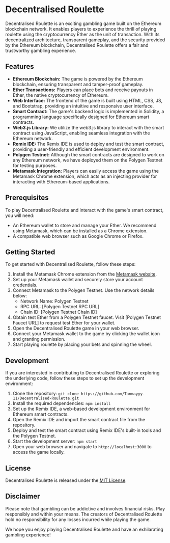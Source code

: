 # Decentralised Roulette


Decentralised Roulette is an exciting gambling game built on the Ethereum blockchain network. It enables players to experience the thrill of playing roulette using the cryptocurrency Ether as the unit of transaction. With its decentralized architecture, transparent gameplay, and the security provided by the Ethereum blockchain, Decentralised Roulette offers a fair and trustworthy gambling experience.

## Features

- **Ethereum Blockchain:** The game is powered by the Ethereum blockchain, ensuring transparent and tamper-proof gameplay.
- **Ether Transactions:** Players can place bets and receive payouts in Ether, the native cryptocurrency of Ethereum.
- **Web Interface:** The frontend of the game is built using HTML, CSS, JS, and Bootstrap, providing an intuitive and responsive user interface.
- **Smart Contract:** The game's backend logic is implemented in Solidity, a programming language specifically designed for Ethereum smart contracts.
- **Web3.js Library:** We utilize the web3.js library to interact with the smart contract using JavaScript, enabling seamless integration with the Ethereum network.
- **Remix IDE:** The Remix IDE is used to deploy and test the smart contract, providing a user-friendly and efficient development environment.
- **Polygen Testnet:** Although the smart contracts are designed to work on any Ethereum network, we have deployed them on the Polygen Testnet for testing purposes.
- **Metamask Integration:** Players can easily access the game using the Metamask Chrome extension, which acts as an injecting provider for interacting with Ethereum-based applications.

## Prerequisites

To play Decentralised Roulette and interact with the game's smart contract, you will need:

- An Ethereum wallet to store and manage your Ether. We recommend using Metamask, which can be installed as a Chrome extension.
- A compatible web browser such as Google Chrome or Firefox.

## Getting Started

To get started with Decentralised Roulette, follow these steps:

1. Install the Metamask Chrome extension from the [Metamask website](https://metamask.io/).
2. Set up your Metamask wallet and securely store your account credentials.
3. Connect Metamask to the Polygen Testnet. Use the network details below:
   - Network Name: Polygen Testnet
   - RPC URL: [Polygen Testnet RPC URL]
   - Chain ID: [Polygen Testnet Chain ID]
4. Obtain test Ether from a Polygen Testnet faucet. Visit [Polygen Testnet Faucet URL] to request test Ether for your wallet.
5. Open the Decentralised Roulette game in your web browser.
6. Connect your Metamask wallet to the game by clicking the wallet icon and granting permission.
7. Start playing roulette by placing your bets and spinning the wheel.

## Development

If you are interested in contributing to Decentralised Roulette or exploring the underlying code, follow these steps to set up the development environment:

1. Clone the repository: `git clone https://github.com/Tanmayyy-11/Decentralised-Roulette.git`
2. Install the required dependencies: `npm install`
3. Set up the Remix IDE, a web-based development environment for Ethereum smart contracts.
4. Open the Remix IDE and import the smart contract file from the repository.
5. Deploy and test the smart contract using Remix IDE's built-in tools and the Polygen Testnet.
6. Start the development server: `npm start`
7. Open your web browser and navigate to `http://localhost:3000` to access the game locally.

## License

Decentralised Roulette is released under the [MIT License](./LICENSE).

## Disclaimer

Please note that gambling can be addictive and involves financial risks. Play responsibly and within your means. The creators of Decentralised Roulette hold no responsibility for any losses incurred while playing the game.

We hope you enjoy playing Decentralised Roulette and have an exhilarating gambling experience!
